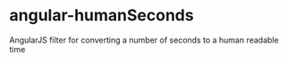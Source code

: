 angular-humanSeconds
====================

AngularJS filter for converting a number of seconds to a human readable time
